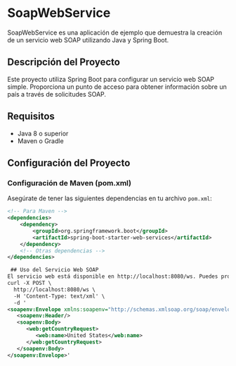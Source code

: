 # SoapWebService

SoapWebService es una aplicación de ejemplo que demuestra la creación de un servicio web SOAP utilizando Java y Spring Boot.

## Descripción del Proyecto

Este proyecto utiliza Spring Boot para configurar un servicio web SOAP simple. Proporciona un punto de acceso para obtener información sobre un país a través de solicitudes SOAP.

## Requisitos

- Java 8 o superior
- Maven o Gradle

## Configuración del Proyecto

### Configuración de Maven (pom.xml)

Asegúrate de tener las siguientes dependencias en tu archivo `pom.xml`:

```xml
<!-- Para Maven -->
<dependencies>
    <dependency>
        <groupId>org.springframework.boot</groupId>
        <artifactId>spring-boot-starter-web-services</artifactId>
    </dependency>
    <!-- Otras dependencias -->
</dependencies>

 ## Uso del Servicio Web SOAP
El servicio web está disponible en http://localhost:8080/ws. Puedes probar el servicio utilizando herramientas como SoapUI o curl.
curl -X POST \
  http://localhost:8080/ws \
  -H 'Content-Type: text/xml' \
  -d '
<soapenv:Envelope xmlns:soapenv="http://schemas.xmlsoap.org/soap/envelope/" xmlns:web="http://example.org/soapweb/generated">
   <soapenv:Header/>
   <soapenv:Body>
      <web:getCountryRequest>
         <web:name>United States</web:name>
      </web:getCountryRequest>
   </soapenv:Body>
</soapenv:Envelope>'
